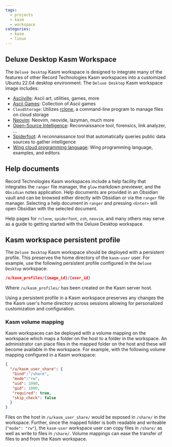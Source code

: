 ```yaml
---
tags:
  - projects
  - kasm
  - workspace
categories:
  - kasm
  - linux
---
```


## Deluxe Desktop Kasm Workspace

The `Deluxe Desktop` Kasm workspace is designed to integrate many of the features of other Record Technologies Kasm workspaces into a customized Ubuntu 22.04 desktop environment. The `Deluxe Desktop` Kasm workspace image includes:

* [Asciiville](https://github.com/doctorfree/Asciiville#readme): Ascii art, utilities, games, more
* [Ascii Games](https://github.com/doctorfree/asciigames#readme): Collection of Ascii games
* `CloudStorage`: Utilizes [rclone](https://github.com/rclone/rclone), a command-line program to manage files on cloud storage
* [Neovim](https://github.com/doctorfree/nvim-lazyman#readme): Neovim, neovide, lazyman, much more
* [Open-Source Intelligence](https://en.wikipedia.org/wiki/Open-source_intelligence): Reconnaissance tool, forensics, link analyzer, ...
* [Spiderfoot](https://github.com/smicallef/spiderfoot): A reconnaissance tool that automatically queries public data sources to gather intelligence
* [Wing cloud programming language](https://www.winglang.io): Wing programming language, examples, and editors

## Help documents

Record Technologies Kasm workspaces include a help facility that integrates the `ranger` file manager, the `glow` markdown previewer, and the `Obsidian` notes application. Help documents are provided in an Obsidian vault and can be browsed either directly with Obsidian or via the `ranger` file manager. Selecting a help document in `ranger` and pressing `<Enter>` will open Obsidian with the selected document.

Help pages for `rclone`, `spiderfoot`, `zsh`, `neovim`, and many others may serve as a guide to getting started with the Deluxe Desktop workspace.

## Kasm workspace persistent profile

The `Deluxe Desktop` Kasm workspace should be deployed with a persistent profile. This preserves the home directory of the `kasm-user` user. For example, use the following persistent profile configured in the `Deluxe Desktop` workspace:

```json
/u/kasm_profiles/{image_id}/{user_id}
```

Where `/u/kasm_profiles/` has been created on the Kasm server host.

Using a persistent profile in a Kasm workspace preserves any changes the the Kasm user's home directory across sessions allowing for personalized customization and configuration.

### Kasm volume mapping

Kasm workspaces can be deployed with a volume mapping on the workspace which maps a folder on the host to a folder in the workspace. An administrator can place files in the mapped folder on the host and these will become available in the workspace. For example, with the following volume mapping configured in a Kasm workspace:

```json
{
  "/u/kasm_user_share": {
   "bind":"/share",
   "mode":"rw",
   "uid": 1000,
   "gid": 1000,
   "required": true,
   "skip_check": false
  }
}
```

Files on the host in `/u/kasm_user_share/` would be exposed in `/share/` in the workspace. Further, since the mapped folder is both readable and writeable (`"mode": "rw"`), the `kasm-user` workspace user can copy files in `/share/` as well as write to files in `/share/`. Volume mappings can ease the transfer of files to and from the Kasm workspace.

